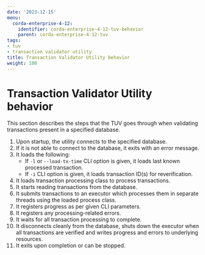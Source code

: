 ```yaml
---
date: '2023-12-15'
menu:
  corda-enterprise-4-12:
    identifier: corda-enterprise-4-12-tuv-behavior
    parent: corda-enterprise-4-12-tuv
tags:
- tuv
- transaction validator utility
title: Transaction Validator Utility behavior
weight: 100
---
```


# Transaction Validator Utility behavior

This section describes the steps that the TUV goes through when validating transactions present in a specified database.

1. Upon startup, the utility connects to the specified database.
2. If it is not able to connect to the database, it exits with an error message.
3. It loads the following:
    * If `-l` or `--load-tx-time` CLI option is given, it loads last known processed transaction.
    * If `-i` CLI option is given, it loads transaction ID(s) for reverification.
4. It loads transaction processing class to process transactions.
5. It starts reading transactions from the database.
6. It submits transactions to an executor which processes them in separate threads using the loaded process class.
7. It registers progress as per given CLI parameters.
8. It registers any processing-related errors.
9. It waits for all transaction processing to complete.
10. It disconnects cleanly from the database, shuts down the executor when all transactions are verified and writes progress and errors to underlying resources.
11. It exits upon completion or can be stopped.
